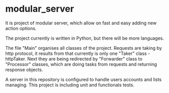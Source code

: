 # modular_server
It is project of modular server, which allow on fast and easy adding new action options.
 
The project currently is written in Python, but there will be more languages.

The file "Main" organises all classes of the project.
Requests are taking by http protocol, it results from that currently is only one "Taker" class - httpTaker.
Next they are being redirected by "Forwarder" class to "Processor" classes, which are doing tasks from requests and returning response objects.

A server in this repository is configured to handle users accounts and lists managing.
This project is including unit and functionals tests.

